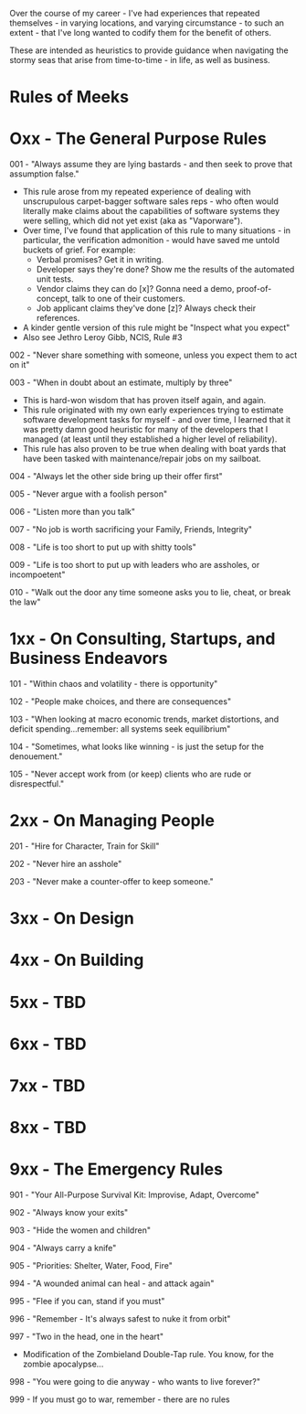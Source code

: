 Over the course of my career - I've had experiences that repeated themselves - in varying locations, and varying circumstance -  to such an extent - that I've long wanted to codify them for the benefit of others. 

These are intended as heuristics to provide guidance when navigating the stormy seas that arise from time-to-time - in life, as well as business.


Rules of Meeks
====

Oxx - The General Purpose Rules
====

001 - "Always assume they are lying bastards - and then seek to prove that assumption false."
* This rule arose from my repeated experience of dealing with unscrupulous carpet-bagger software sales reps - who often would literally make claims about the capabilities of software systems they were selling, which did not yet exist (aka as "Vaporware").  
* Over time, I've found that application of this rule to many situations - in particular, the verification admonition - would have saved me untold buckets of grief. For example:
  * Verbal promises? Get it in writing.
  * Developer says they're done? Show me the results of the automated unit tests.
  * Vendor claims they can do [x]? Gonna need a demo, proof-of-concept, talk to one of their customers.
  * Job applicant claims they've done [z]? Always check their references.   
* A kinder gentle version of this rule might be "Inspect what you expect"
* Also see Jethro Leroy Gibb, NCIS, Rule #3


002 - "Never share something with someone, unless you expect them to act on it"


003 - "When in doubt about an estimate, multiply by three"
* This is hard-won wisdom that has proven itself again, and again.
* This rule originated with my own early experiences trying to estimate software development tasks for myself - and over time, I learned that it was pretty damn good heuristic for many of the developers that I managed (at least  until they established  a higher level of reliability).
* This rule has also proven to be true when dealing with boat yards that have been tasked with maintenance/repair jobs on my sailboat.


004 - "Always let the other side bring up their offer first"


005 - "Never argue with a foolish person"


006 - "Listen more than you talk"


007 - "No job is worth sacrificing your Family, Friends, Integrity"


008 - "Life is too short to put up with shitty tools"


009 - "Life is too short to put up with leaders who are assholes, or incompoetent"


010 - "Walk out the door any time someone  asks you to lie, cheat, or break the law"





1xx - On Consulting, Startups, and Business Endeavors 
====

101 - "Within chaos and volatility - there is opportunity"


102 - "People make choices, and there are consequences"


103 - "When looking at macro economic trends, market distortions, and deficit spending...remember: all systems seek equilibrium"


104 - "Sometimes, what looks like winning - is just the setup for the denouement."


105 - "Never accept work from (or keep) clients who are rude or disrespectful."



2xx - On Managing People
====


201 - "Hire for Character, Train for Skill"


202 - "Never hire an asshole"


203 - "Never make a counter-offer to keep someone."




3xx - On Design 
====





4xx - On Building
====



5xx - TBD
====




6xx - TBD
====




7xx - TBD
====




8xx - TBD
====



9xx - The Emergency Rules
====

901 - "Your All-Purpose Survival Kit: Improvise, Adapt, Overcome"


902 - "Always know your exits"


903 - "Hide the women and children"


904 - "Always carry a knife"


905 - "Priorities: Shelter, Water, Food, Fire"


994 - "A wounded animal can heal - and attack again"


995 - "Flee if you can, stand if you must"


996 - "Remember - It's always safest to nuke it from orbit"


997 - "Two in the head, one in the heart" 
* Modification of the Zombieland Double-Tap rule.  You know, for the zombie apocalypse...


998 - "You were going to die anyway - who wants to live forever?"


999 - If you must go to war, remember - there are no rules
